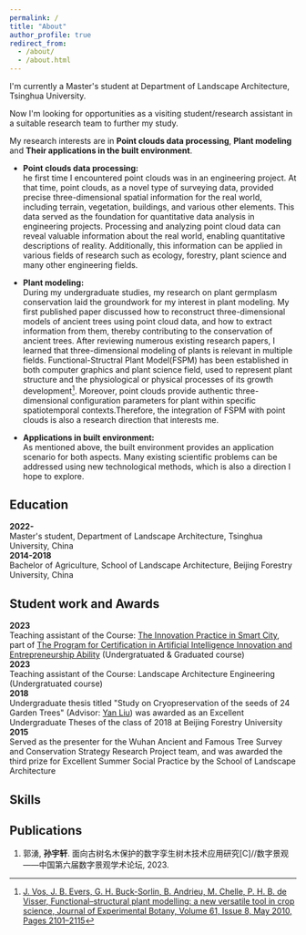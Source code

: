 ```yaml
---
permalink: /
title: "About"
author_profile: true
redirect_from: 
  - /about/
  - /about.html
---
```


I'm currently a Master's student at Department of Landscape Architecture, Tsinghua University.

Now I'm looking for opportunities as a visiting student/research assistant in a suitable research team to further my study.

My research interests are in **Point clouds data processing**, **Plant modeling** and **Their applications in the built environment**.

* **Point clouds data processing:**<br>
  he first time I encountered point clouds was in an engineering project. At that time, point clouds, as a novel type of surveying data, provided precise three-dimensional spatial information for the real world, including terrain, vegetation, buildings, and various other elements. This data served as the foundation for quantitative data analysis in engineering projects. Processing and analyzing point cloud data can reveal valuable information about the real world, enabling quantitative descriptions of reality. Additionally, this information can be applied in various fields of research such as ecology, forestry, plant science and many other engineering fields.<br> 

* **Plant modeling:**<br>
  During my undergraduate studies, my research on  plant germplasm conservation laid the groundwork for my interest in plant modeling. My first published paper discussed how to reconstruct three-dimensional models of ancient trees using point cloud data, and how to extract information from them, thereby contributing to the conservation of ancient trees. After reviewing numerous existing research papers, I learned that three-dimensional modeling of plants is relevant in multiple fields. Functional-Structral Plant Model(FSPM) has been established in both computer graphics and plant science field, used to represent plant structure and the physiological or physical processes of its growth development[^1]. Moreover, point clouds provide authentic three-dimensional configuration parameters for plant within specific spatiotemporal contexts.Therefore, the integration of FSPM with point clouds is also a research direction that interests me.<br>

* **Applications in built environment:**<br>
  As mentioned above, the built environment provides an application scenario for both aspects. Many existing scientific problems can be addressed using new technological methods, which is also a direction I hope to explore.<br>


Education
------

**2022-**<br>
Master's student, Department of Landscape Architecture, Tsinghua University, China<br>
**2014-2018**<br>
Bachelor of Agriculture, School of Landscape Architecture, Beijing Forestry University, China<br>

Student work and Awards
------

**2023**<br>
Teaching assistant of the Course: [The Innovation Practice in Smart City](https://www.icenter.tsinghua.edu.cn/info/1034/2151.htm), part of [The Program for Certification in Artificial Intelligence Innovation and Entrepreneurship Ability](https://www.icenter.tsinghua.edu.cn/info/1034/2155.htm) (Undergratuated & Graduated course)<br>
**2023**<br>
Teaching assistant of the Course: Landscape Architecture Engineering (Undergratuated course)<br>
**2018**<br>
Undergraduate thesis titled "Study on Cryopreservation of the seeds of 24 Garden Trees" (Advisor: [Yan Liu](https://sola.bjfu.edu.cn/cn/teachers/famous/index.html)) was awarded as an Excellent Undergraduate Theses of the class of 2018 at Beijing Forestry University<br>
**2015**<br>
Served as the presenter for the Wuhan Ancient and Famous Tree Survey and Conservation Strategy Research Project team, and was awarded the third prize for Excellent Summer Social Practice by the School of Landscape Architecture<br>


Skills
------





Publications
------

1. 郭湧, **孙宇轩**. 面向古树名木保护的数字孪生树木技术应用研究[C]//数字景观——中国第六届数字景观学术论坛, 2023.<br> 


[^1]: [J. Vos, J. B. Evers, G. H. Buck-Sorlin, B. Andrieu, M. Chelle, P. H. B. de Visser, Functional–structural plant modelling: a new versatile tool in crop science, Journal of Experimental Botany, Volume 61, Issue 8, May 2010, Pages 2101–2115](https://doi.org/10.1093/jxb/erp345)